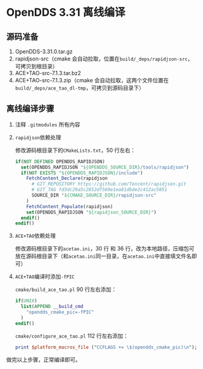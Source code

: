 # OpenDDS 3.31 离线编译

## 源码准备

1. OpenDDS-3.31.0.tar.gz
2. rapidjson-src（cmake 会自动拉取，位置在`build/_deps/rapidjson-src`，可拷贝到根目录）
3. ACE+TAO-src-7.1.3.tar.bz2
4. ACE+TAO-src-7.1.3.zip（cmake 会自动拉取，这两个文件位置在`build/_deps/ace_tao_dl-tmp`，可拷贝到源码目录下）

## 离线编译步骤

1. 注释 `.gitmodules` 所有内容

2. `rapidjson`依赖处理

    修改源码根目录下的`CMakeLists.txt`，50 行左右：

    ```cmake
    if(NOT DEFINED OPENDDS_RAPIDJSON)
      set(OPENDDS_RAPIDJSON "${OPENDDS_SOURCE_DIR}/tools/rapidjson")
      if(NOT EXISTS "${OPENDDS_RAPIDJSON}/include")
        FetchContent_Declare(rapidjson
          # GIT_REPOSITORY https://github.com/Tencent/rapidjson.git
          # GIT_TAG fd3dc29a5c2852df569e1ea81dbde2c412ac5051
          SOURCE_DIR "${CMAKE_SOURCE_DIR}/rapidjson-src"
        )
        FetchContent_Populate(rapidjson)
        set(OPENDDS_RAPIDJSON "${rapidjson_SOURCE_DIR}")
      endif()
    endif()
    ```

3. `ACE+TAO`依赖处理

    修改源码根目录下的`acetao.ini`，30 行 和 36 行，改为本地路径，压缩包可放在源码根目录下（和`acetao.ini`同一目录，在`acetao.ini`中直接填文件名即可）

4. `ACE+TAO`编译时添加`-fPIC`

    `cmake/build_ace_tao.pl` 90 行左右添加：

    ```cmake
    if(UNIX)
      list(APPEND __build_cmd
        "opendds_cmake_pic=-fPIC"
      )
    endif()
    ```

    `cmake/configure_ace_tao.pl` 112 行左右添加：

    ```perl
    print $platform_macros_file ("CCFLAGS += \$(opendds_cmake_pic)\n");
    ```

做完以上步骤，正常编译即可。
